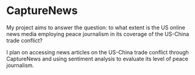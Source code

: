 # CaptureNews

My project aims to answer the question: to what extent is the US online news media employing peace journalism in its coverage of the US-China trade conflict? 

I plan on accessing news articles on the US-China trade conflict through CaptureNews and using sentiment analysis to evaluate its level of peace journalism. 
